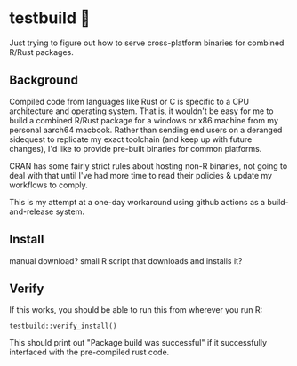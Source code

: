 # testbuild 🔨

Just trying to figure out how to serve cross-platform binaries for combined R/Rust packages.

## Background

Compiled code from languages like Rust or C is specific to a CPU architecture and operating system. That is, it wouldn't be easy for me to build a combined R/Rust package for a windows or x86 machine from my personal aarch64 macbook. Rather than sending end users on a deranged sidequest to replicate my exact toolchain (and keep up with future changes), I'd like to provide pre-built binaries for common platforms.

CRAN has some fairly strict rules about hosting non-R binaries, not going to deal with that until I've had more time to read their policies & update my workflows to comply.

This is my attempt at a one-day workaround using github actions as a build-and-release system.

## Install

manual download? small R script that downloads and installs it?

## Verify

If this works, you should be able to run this from wherever you run R:

```{r}
testbuild::verify_install()
```

This should print out "Package build was successful" if it successfully interfaced with the pre-compiled rust code.
